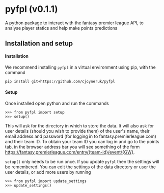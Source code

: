 # pyfpl (v0.1.1)

A python package to interact with the fantasy premier league API, to analyse player statics and help make points predictions

## Installation and setup

#### Installation

We recommend installing `pyfpl` in a virtual environment using pip, with the command

```
pip install git+https://github.com/cjoyneruk/pyfpl
```

#### Setup

Once installed open python and run the commands

```
>>> from pyfpl import setup
>>> setup()
```

This will ask for the directory in which to store the data. It will also ask for user details (should you wish to provide them) of
the user's name, their email address and password (for logging in to fantasy.premierleague.com) and their team ID. To obtain your
team ID you can log in and go to the points tab, in the browser address bar you will see something of the form
https://fantasy.premierleague.com/entry/{team-id}/event/{GW}.

`setup()` only needs to be run once. If you update `pyfpl` then the settings will be remembered. You can edit the settings of the
data directory or user the user details, or add more users by running

```
>>> from pyfpl import update_settings
>>> update_settings()
```
